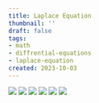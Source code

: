 ```yaml
---
title: Laplace Equation
thumbnail: ''
draft: false
tags:
- math
- diffrential-equations
- laplace-equation
created: 2023-10-03
---
```


![](laplace-equation1.png)
![](laplace-equation2.png)
![](laplace-equation3.png)
![](laplace-equation4.png)
![](laplace-equation5.png)
![](laplace-equation6.png)
